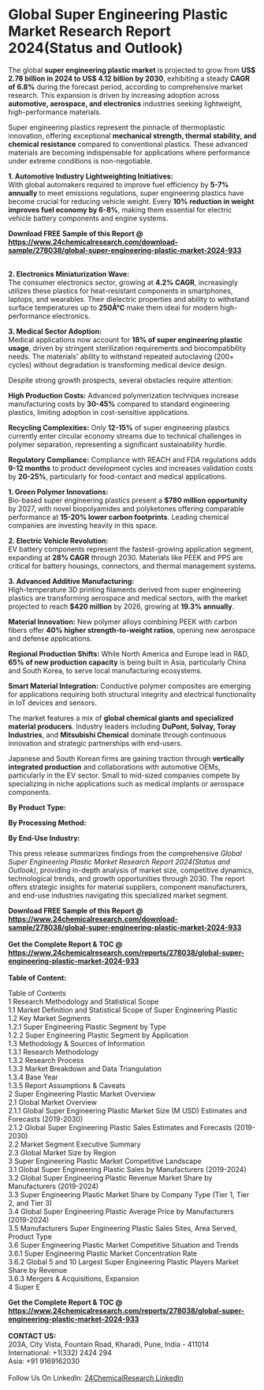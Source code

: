 <h1>Global Super Engineering Plastic Market Research Report 2024(Status and Outlook)</h1><p>The global <strong>super engineering plastic market</strong> is projected to grow from <strong>US$ 2.78 billion in 2024 to US$ 4.12 billion by 2030</strong>, exhibiting a steady <strong>CAGR of 6.8%</strong> during the forecast period, according to comprehensive market research. This expansion is driven by increasing adoption across <strong>automotive, aerospace, and electronics</strong> industries seeking lightweight, high-performance materials.</p><p>Super engineering plastics represent the pinnacle of thermoplastic innovation, offering exceptional <strong>mechanical strength, thermal stability, and chemical resistance</strong> compared to conventional plastics. These advanced materials are becoming indispensable for applications where performance under extreme conditions is non-negotiable.</p><p><strong>1. Automotive Industry Lightweighting Initiatives:</strong><br>
With global automakers required to improve fuel efficiency by <strong>5-7% annually</strong> to meet emissions regulations, super engineering plastics have become crucial for reducing vehicle weight. Every <strong>10% reduction in weight improves fuel economy by 6-8%</strong>, making them essential for electric vehicle battery components and engine systems.</p><div><b>Download FREE Sample of this Report @ 
            <a href="https://www.24chemicalresearch.com/download-sample/278038/global-super-engineering-plastic-market-2024-933">
            https://www.24chemicalresearch.com/download-sample/278038/global-super-engineering-plastic-market-2024-933</a></b></div><br><p><strong>2. Electronics Miniaturization Wave:</strong><br>
The consumer electronics sector, growing at <strong>4.2% CAGR</strong>, increasingly utilizes these plastics for heat-resistant components in smartphones, laptops, and wearables. Their dielectric properties and ability to withstand surface temperatures up to <strong>250Â°C</strong> make them ideal for modern high-performance electronics.</p><p><strong>3. Medical Sector Adoption:</strong><br>
Medical applications now account for <strong>18% of super engineering plastic usage</strong>, driven by stringent sterilization requirements and biocompatibility needs. The materials' ability to withstand repeated autoclaving (200+ cycles) without degradation is transforming medical device design.</p><p>Despite strong growth prospects, several obstacles require attention:</p><p><strong>High Production Costs:</strong> Advanced polymerization techniques increase manufacturing costs by <strong>30-45%</strong> compared to standard engineering plastics, limiting adoption in cost-sensitive applications.</p><p><strong>Recycling Complexities:</strong> Only <strong>12-15%</strong> of super engineering plastics currently enter circular economy streams due to technical challenges in polymer separation, representing a significant sustainability hurdle.</p><p><strong>Regulatory Compliance:</strong> Compliance with REACH and FDA regulations adds <strong>9-12 months</strong> to product development cycles and increases validation costs by <strong>20-25%</strong>, particularly for food-contact and medical applications.</p><p><strong>1. Green Polymer Innovations:</strong><br>
Bio-based super engineering plastics present a <strong>$780 million opportunity</strong> by 2027, with novel biopolyamides and polyketones offering comparable performance at <strong>15-20% lower carbon footprints</strong>. Leading chemical companies are investing heavily in this space.</p><p><strong>2. Electric Vehicle Revolution:</strong><br>
EV battery components represent the fastest-growing application segment, expanding at <strong>28% CAGR</strong> through 2030. Materials like PEEK and PPS are critical for battery housings, connectors, and thermal management systems.</p><p><strong>3. Advanced Additive Manufacturing:</strong><br>
High-temperature 3D printing filaments derived from super engineering plastics are transforming aerospace and medical sectors, with the market projected to reach <strong>$420 million</strong> by 2026, growing at <strong>19.3% annually</strong>.</p><p><strong>Material Innovation:</strong> New polymer alloys combining PEEK with carbon fibers offer <strong>40% higher strength-to-weight ratios</strong>, opening new aerospace and defense applications.</p><p><strong>Regional Production Shifts:</strong> While North America and Europe lead in R&amp;D, <strong>65% of new production capacity</strong> is being built in Asia, particularly China and South Korea, to serve local manufacturing ecosystems.</p><p><strong>Smart Material Integration:</strong> Conductive polymer composites are emerging for applications requiring both structural integrity and electrical functionality in IoT devices and sensors.</p><p>The market features a mix of <strong>global chemical giants and specialized material producers</strong>. Industry leaders including <strong>DuPont, Solvay, Toray Industries</strong>, and <strong>Mitsubishi Chemical</strong> dominate through continuous innovation and strategic partnerships with end-users.</p><p>Japanese and South Korean firms are gaining traction through <strong>vertically integrated production</strong> and collaborations with automotive OEMs, particularly in the EV sector. Small to mid-sized companies compete by specializing in niche applications such as medical implants or aerospace components.</p><p><strong>By Product Type:</strong></p><p><strong>By Processing Method:</strong></p><p><strong>By End-Use Industry:</strong></p><p>This press release summarizes findings from the comprehensive <em>Global Super Engineering Plastic Market Research Report 2024(Status and Outlook)</em>, providing in-depth analysis of market size, competitive dynamics, technological trends, and growth opportunities through 2030. The report offers strategic insights for material suppliers, component manufacturers, and end-use industries navigating this specialized market segment.</p><div><b>Download FREE Sample of this Report @ 
            <a href="https://www.24chemicalresearch.com/download-sample/278038/global-super-engineering-plastic-market-2024-933">
            https://www.24chemicalresearch.com/download-sample/278038/global-super-engineering-plastic-market-2024-933</a></b></div><br><div><b>Get the Complete Report & TOC @ 
            <a href="https://www.24chemicalresearch.com/reports/278038/global-super-engineering-plastic-market-2024-933">
            https://www.24chemicalresearch.com/reports/278038/global-super-engineering-plastic-market-2024-933</a></b></div><br>
            <b>Table of Content:</b><p>Table of Contents<br />
1 Research Methodology and Statistical Scope<br />
1.1 Market Definition and Statistical Scope of Super Engineering Plastic<br />
1.2 Key Market Segments<br />
1.2.1 Super Engineering Plastic Segment by Type<br />
1.2.2 Super Engineering Plastic Segment by Application<br />
1.3 Methodology & Sources of Information<br />
1.3.1 Research Methodology<br />
1.3.2 Research Process<br />
1.3.3 Market Breakdown and Data Triangulation<br />
1.3.4 Base Year<br />
1.3.5 Report Assumptions & Caveats<br />
2 Super Engineering Plastic Market Overview<br />
2.1 Global Market Overview<br />
2.1.1 Global Super Engineering Plastic Market Size (M USD) Estimates and Forecasts (2019-2030)<br />
2.1.2 Global Super Engineering Plastic Sales Estimates and Forecasts (2019-2030)<br />
2.2 Market Segment Executive Summary<br />
2.3 Global Market Size by Region<br />
3 Super Engineering Plastic Market Competitive Landscape<br />
3.1 Global Super Engineering Plastic Sales by Manufacturers (2019-2024)<br />
3.2 Global Super Engineering Plastic Revenue Market Share by Manufacturers (2019-2024)<br />
3.3 Super Engineering Plastic Market Share by Company Type (Tier 1, Tier 2, and Tier 3)<br />
3.4 Global Super Engineering Plastic Average Price by Manufacturers (2019-2024)<br />
3.5 Manufacturers Super Engineering Plastic Sales Sites, Area Served, Product Type<br />
3.6 Super Engineering Plastic Market Competitive Situation and Trends<br />
3.6.1 Super Engineering Plastic Market Concentration Rate<br />
3.6.2 Global 5 and 10 Largest Super Engineering Plastic Players Market Share by Revenue<br />
3.6.3 Mergers & Acquisitions, Expansion<br />
4 Super E</p><div><b>Get the Complete Report & TOC @ 
            <a href="https://www.24chemicalresearch.com/reports/278038/global-super-engineering-plastic-market-2024-933">
            https://www.24chemicalresearch.com/reports/278038/global-super-engineering-plastic-market-2024-933</a></b></div><br><b>CONTACT US:</b><br>
            203A, City Vista, Fountain Road, Kharadi, Pune, India - 411014<br>
            International: +1(332) 2424 294<br>
            Asia: +91 9169162030 <br><br>
            Follow Us On LinkedIn: <a href="https://www.linkedin.com/company/24chemicalresearch/">24ChemicalResearch LinkedIn</a>